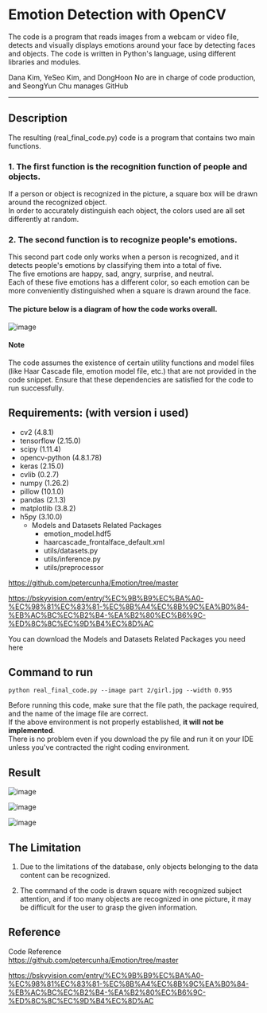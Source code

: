 # Emotion Detection with OpenCV

The code is a program that reads images from a webcam or video file, detects and visually displays emotions around your face by detecting faces and objects. The code is written in Python's language, using different libraries and modules.

Dana Kim, YeSeo Kim, and DongHoon No are in charge of code production, and SeongYun Chu manages GitHub

---

## Description
The resulting (real_final_code.py) code is a program that contains two main functions.  
### 1. The first function is the recognition function of people and objects.  
If a person or object is recognized in the picture, a square box will be drawn around the recognized object.  
In order to accurately distinguish each object, the colors used are all set differently at random.  
  
### 2. The second function is to recognize people's emotions.  
This second part code only works when a person is recognized, and it detects people's emotions by classifying them into a total of five.  
The five emotions are happy, sad, angry, surprise, and neutral.  
Each of these five emotions has a different color, so each emotion can be more conveniently distinguished when a square is drawn around the face.  

#### The picture below is a diagram of how the code works overall.
![image](https://github.com/Iamchuchu/OpenSW_termProject/assets/144139251/e73372cd-2a45-4451-92dc-dfa116e71cd9)



#### Note
The code assumes the existence of certain utility functions and model files (like Haar Cascade file, emotion model file, etc.) that are not provided in the code snippet. Ensure that these dependencies are satisfied for the code to run successfully.

## Requirements: (with version i used)
- cv2 (4.8.1)
- tensorflow (2.15.0)
- scipy (1.11.4)
- opencv-python (4.8.1.78)
- keras (2.15.0)
- cvlib (0.2.7)
- numpy (1.26.2)
- pillow (10.1.0)
- pandas (2.1.3)
- matplotlib (3.8.2)
- h5py (3.10.0)
  - Models and Datasets Related Packages
    - emotion_model.hdf5
    - haarcascade_frontalface_default.xml
    - utils/datasets.py
    - utils/inference.py
    - utils/preprocessor
    
<https://github.com/petercunha/Emotion/tree/master>  
  
<https://bskyvision.com/entry/%EC%9B%B9%EC%BA%A0-%EC%98%81%EC%83%81-%EC%8B%A4%EC%8B%9C%EA%B0%84-%EB%AC%BC%EC%B2%B4-%EA%B2%80%EC%B6%9C-%ED%8C%8C%EC%9D%B4%EC%8D%AC>

You can download the Models and Datasets Related Packages you need here  
  
## Command to run  
    python real_final_code.py --image part 2/girl.jpg --width 0.955  
Before running this code, make sure that the file path, the package required, and the name of the image file are correct.  
If the above environment is not properly established, **it will not be implemented**.  
There is no problem even if you download the py file and run it on your IDE unless you've contracted the right coding environment.  

## Result  


![image](https://github.com/Iamchuchu/OpenSW_termProject/assets/144139251/d3871bf2-db74-4eac-b9c4-27aca4a3ff74)  
  
![image](https://github.com/Iamchuchu/OpenSW_termProject/assets/144139251/dbaad9cb-6bc0-4a78-9001-d8700e867581)  
  
![image](https://github.com/Iamchuchu/OpenSW_termProject/assets/144139251/7cd0660b-62c4-44d4-ab7f-f8b40d3ecae2)  

  
## The Limitation  
1. Due to the limitations of the database, only objects belonging to the data content can be recognized.  
  
2. The command of the code is drawn square with recognized subject attention, and if too many objects are recognized in one picture, it may be difficult for the user to grasp the given information.  

## Reference
Code Reference  
<https://github.com/petercunha/Emotion/tree/master>   
  
<https://bskyvision.com/entry/%EC%9B%B9%EC%BA%A0-%EC%98%81%EC%83%81-%EC%8B%A4%EC%8B%9C%EA%B0%84-%EB%AC%BC%EC%B2%B4-%EA%B2%80%EC%B6%9C-%ED%8C%8C%EC%9D%B4%EC%8D%AC>  
